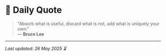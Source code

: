 # 📜 Daily Quote

> "Absorb what is useful, discard what is not, add what is uniquely your own."  
> — **Bruce Lee**

---

_Last updated: 26 May 2025 ⏳_
